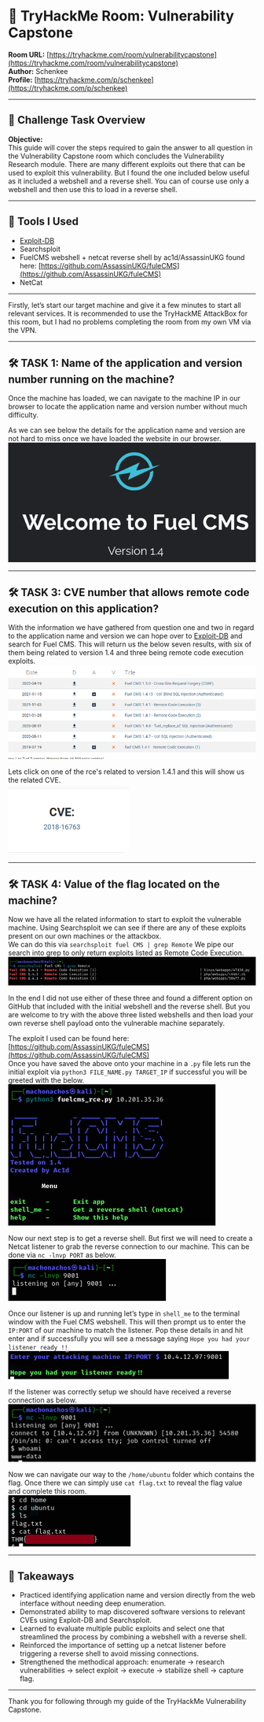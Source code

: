 # 🧠 TryHackMe Room: Vulnerability Capstone  

**Room URL:** [https://tryhackme.com/room/vulnerabilitycapstone](https://tryhackme.com/room/vulnerabilitycapstone)  
**Author:** Schenkee  
**Profile:** [https://tryhackme.com/p/schenkee](https://tryhackme.com/p/schenkee)  

---

## 🧩 Challenge Task Overview

**Objective:**   
This guide will cover the steps required to gain the answer to all question in the Vulnerability Capstone room which concludes the Vulnerability Research module. There are many different exploits out there that can be used to exploit this vulnerability. But I found the one included below useful as it included a webshell and a reverse shell. You can of course use only a webshell and then use this to load in a reverse shell.  

---

## 🧰 Tools I Used  
- [Exploit-DB](https://www.exploit-db.com/)
- Searchsploit  
- FuelCMS webshell + netcat reverse shell by ac1d/AssassinUKG found here: [https://github.com/AssassinUKG/fuleCMS](https://github.com/AssassinUKG/fuleCMS)
- NetCat  

---

Firstly, let’s start our target machine and give it a few minutes to start all relevant services. It is recommended to use the TryHackME AttackBox for this room, but I had no problems completing the room from my own VM via the VPN.  

---

## 🛠️ TASK 1: Name of the application and version number running on the machine?   
Once the machine has loaded, we can navigate to the machine IP in our browser to locate the application name and version number without much difficulty.  

As we can see below the details for the application name and version are not hard to miss once we have loaded the website in our browser.  
![Question 1 and 2](./Images/Question%201%20and%202.png)  

---

## 🛠️ TASK 3: CVE number that allows remote code execution on this application?  
With the information we have gathered from question one and two in regard to the application name and version we can hope over to [Exploit-DB](https://www.exploit-db.com/) and search for Fuel CMS. This will return us the below seven results, with six of them being related to version 1.4 and three being remote code execution exploits.  
![Question 3](./Images/Question%203.png)  

Lets click on one of the rce's related to version 1.4.1 and this will show us the related CVE.   
![Question 3 CVE](./Images/Question%203%20CVE.png)  

---

## 🛠️ TASK 4: Value of the flag located on the machine? 
Now we have all the related information to start to exploit the vulnerable machine. Using Searchsploit we can see if there are any of these exploits present on our own machines or the attackbox.  
We can do this via ```searchsploit fuel CMS | grep Remote``` We pipe our search into grep to only return exploits listed as Remote Code Execution.  
![Question 5 Others](./Images/Question%205%20others.png)  

In the end I did not use either of these three and found a different option on GitHub that included with the initial webshell and the reverse shell. But you are welcome to try with the above three listed webshells and then load your own reverse shell payload onto the vulnerable machine separately.  

The exploit I used can be found here: [https://github.com/AssassinUKG/fuleCMS](https://github.com/AssassinUKG/fuleCMS)  
Once you have saved the above onto your machine in a ```.py``` file lets run the initial exploit via ```python3 FILE_NAME.py TARGET_IP``` if successful you will be greeted with the below.  
![Question 5 initial](./Images/Question%205%20initial.png)  

Now our next step is to get a reverse shell. But first we will need to create a Netcat listener to grab the reverse connection to our machine. 
This can be done via ```nc -lnvp PORT```  as below.  
![Question 5 lisnter](./Images/Question%205%20listner.png)  

Once our listener is up and running let’s type in ```shell_me``` to the terminal window with the Fuel CMS webshell.  This will then prompt us to enter the ```IP:PORT``` of our machine to match the listener. Pop these details in and hit enter and if successfully you will see a message saying ```Hope you had your listener ready !!```  
![Question 5 shell](./Images/Question%205%20shell.png)  

If the listener was correctly setup we should have received a reverse connection as below.  
![Question 5 connection](./Images/Question%205%20connection.png)  

Now we can navigate our way to the ```/home/ubuntu``` folder which contains the flag. Once there we can simply use ```cat flag.txt``` to reveal the flag value and complete this room.  
![Question 5 flag](./Images/Question%205%20flag.png)  

---

## 🧠 Takeaways  
- Practiced identifying application name and version directly from the web interface without needing deep enumeration.  
- Demonstrated ability to map discovered software versions to relevant CVEs using Exploit-DB and Searchsploit.  
- Learned to evaluate multiple public exploits and select one that streamlined the process by combining a webshell with a reverse shell.  
- Reinforced the importance of setting up a netcat listener before triggering a reverse shell to avoid missing connections.  
- Strengthened the methodical approach: enumerate → research vulnerabilities → select exploit → execute → stabilize shell → capture flag.  

---

Thank you for following through my guide of the TryHackMe Vulnerability Capstone.  
